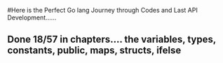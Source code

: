 #Here is the Perfect Go lang Journey through Codes and Last API Development......



## Done 18/57 in chapters....   the variables, types, constants, public, maps, structs, ifelse

